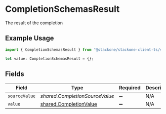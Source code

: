 # CompletionSchemasResult

The result of the completion

## Example Usage

```typescript
import { CompletionSchemasResult } from "@stackone/stackone-client-ts/sdk/models/shared";

let value: CompletionSchemasResult = {};
```

## Fields

| Field                                                                   | Type                                                                    | Required                                                                | Description                                                             |
| ----------------------------------------------------------------------- | ----------------------------------------------------------------------- | ----------------------------------------------------------------------- | ----------------------------------------------------------------------- |
| `sourceValue`                                                           | *shared.CompletionSourceValue*                                          | :heavy_minus_sign:                                                      | N/A                                                                     |
| `value`                                                                 | [shared.CompletionValue](../../../sdk/models/shared/completionvalue.md) | :heavy_minus_sign:                                                      | N/A                                                                     |